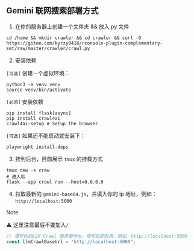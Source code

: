 ## Gemini 联网搜索部署方式

1. 在你的服务器上创建一个文件夹 && 放入 py 文件

```shell
cd /home && mkdir crawler && cd crawler && curl -O https://gitee.com/kyrzy0416/rconsole-plugin-complementary-set/raw/master/crawler/crawl.py
```

2. 安装依赖

`[可选]` 创建一个虚拟环境：
```shell
python3 -m venv venv
source venv/bin/activate
```

`[必须]` 安装依赖
```shell
pip install flask[async]
pip install crawl4ai
crawl4ai-setup # Setup the browser
```

`[可选]` 如果还不能启动就安装下：
```shell
playwright install-deps
```

3. 挂到后台，目前展示 `tmux` 的挂载方式

```shell
tmux new -s craw
# 进入后
flask --app crawl run --host=0.0.0.0
```

4. 拉取最新的 `gemini-base64.js`，并填入你的 ip 地址，例如：`http://localhost:5000`

> [!NOTE]
> ⚠️ 这里注意最后不要加入`/`

```javascript
// 填写你的LLM Crawl 服务器地址，填写后即启用，例如：http://localhost:5000
const llmCrawlBaseUrl = "http://localhost:5000";
```

